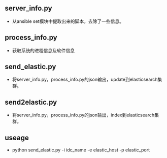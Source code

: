 server_info.py
--------------
* 从ansible set模块中提取出来的脚本，去除了一些信息。

process_info.py
--------------
* 获取系统的进程信息及软件信息

send_elastic.py
--------------
* 将server_info.py，process_info.py的json输出，update到elasticsearch集群。

send2elastic.py
--------------
* 将server_info.py，process_info.py的json输出，index到elasticsearch集群。

useage
-------------
* python send_elastic.py -i idc_name -e elastic_host -p elastic_port
